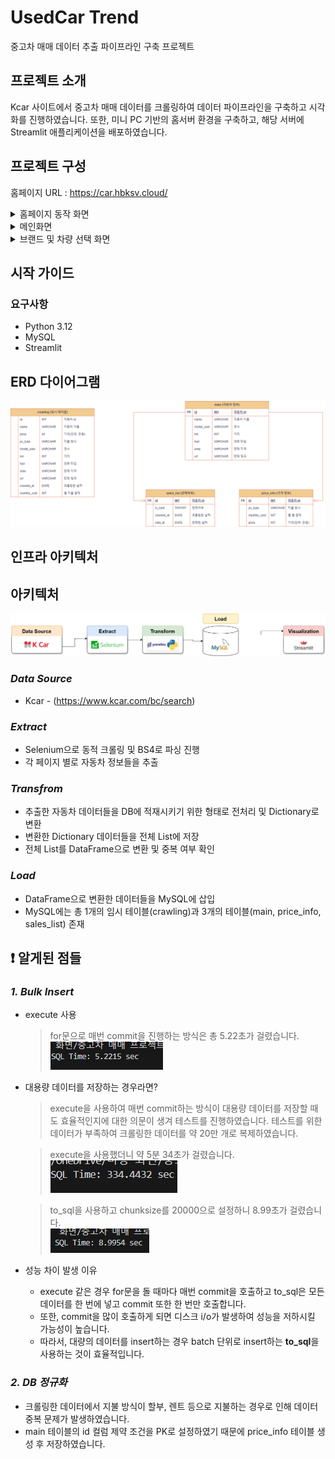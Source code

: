 # UsedCar Trend 
중고차 매매 데이터 추출 파이프라인 구축 프로젝트

## 프로젝트 소개
Kcar 사이트에서 중고차 매매 데이터를 크롤링하여 데이터 파이프라인을 구축하고 시각화를 진행하였습니다.
또한, 미니 PC 기반의 홈서버 환경을 구축하고, 해당 서버에 Streamlit 애플리케이션을 배포하였습니다.

## 프로젝트 구성
홈페이지 URL : https://car.hbksv.cloud/
<details>
  <summary>홈페이지 동작 화면</summary>
  <img src=https://github.com/user-attachments/assets/73128ab5-4139-4e03-803b-11e65835a62f>
</details>
<details>
  <summary>메인화면</summary>
  <figure class="half"><a href="link"><img src="./img/main.png"></a> <a href="link"><img src="./img/main2.png"></a> </figure> 
</details>

<details>
  <summary>브랜드 및 차량 선택 화면</summary>
  <figure class="half"><a href="link"><img src="./img/brand_selected.png"></a> <a href="link"><img src="./img/brand_car_selected.png" "></a></figure> 
</details>

## 시작 가이드
### 요구사항
- Python 3.12
- MySQL
- Streamlit

## ERD 다이어그램
![ERD](./img/db_schema.png)

## 인프라 아키텍처


## 아키텍처
![Architecture](./img/architect.png)
### *Data Source*
- Kcar - (https://www.kcar.com/bc/search)

### *Extract*
- Selenium으로 동적 크롤링 및 BS4로 파싱 진행
- 각 페이지 별로 자동차 정보들을 추출

### *Transfrom*
- 추출한 자동차 데이터들을 DB에 적재시키기 위한 형태로 전처리 및 Dictionary로 변환
- 변환한 Dictionary 데이터들을 전체 List에 저장
- 전체 List를 DataFrame으로 변환 및 중복 여부 확인
### *Load*
- DataFrame으로 변환한 데이터들을 MySQL에 삽입
- MySQL에는 총 1개의 임시 테이블(crawling)과 3개의 테이블(main, price_info, sales_list) 존재


## :exclamation: 알게된 점들
### *1. Bulk Insert*
- execute 사용
  > for문으로 매번 commit을 진행하는 방식은 총 5.22초가 걸렸습니다. <br>
  > ![12826](./img/sqlalchemy_execute_12826.png)

- 대용량 데이터를 저장하는 경우라면?
  > execute을 사용하여 매번 commit하는 방식이 대용량 데이터를 저장할 때도 효율적인지에 대한 의문이 생겨 테스트를 진행하였습니다.
  > 테스트를 위한 데이터가 부족하여 크롤링한 데이터를 약 20만 개로 복제하였습니다.
  
  > execute을 사용했더니 약 5분 34초가 걸렸습니다. <br>
  > ![205216](./img/sqlalchemy_execute_205216.png)

  > to_sql을 사용하고 chunksize를 20000으로 설정하니 8.99초가 걸렸습니다. <br>
  > ![20000](./img/sqlalchemy_to_sql.png)

- 성능 차이 발생 이유
  - execute 같은 경우 for문을 돌 때마다 매번 commit을 호출하고 to_sql은 모든 데이터를 한 번에 넣고 commit 또한 한 번만 호출합니다.
  - 또한, commit을 많이 호출하게 되면 디스크 i/o가 발생하여 성능을 저하시킬 가능성이 높습니다.
  - 따라서, 대량의 데이터를 insert하는 경우 batch 단위로 insert하는 **to_sql**을 사용하는 것이 효율적입니다.

### *2. DB 정규화*
- 크롤링한 데이터에서 지불 방식이 할부, 렌트 등으로 지불하는 경우로 인해 데이터 중복 문제가 발생하였습니다.
- main 테이블의 id 컬럼 제약 조건을 PK로 설정하였기 때문에 price_info 테이블 생성 후 저장하였습니다.


